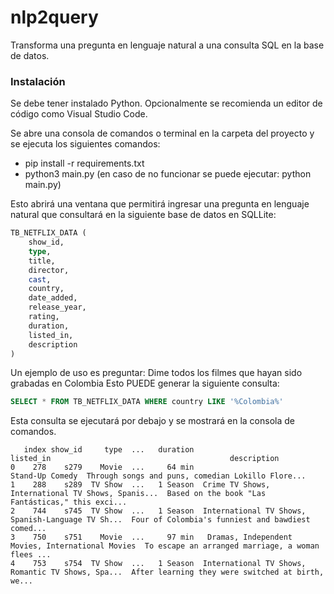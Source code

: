 # nlp2query

Transforma una pregunta en lenguaje natural a una consulta SQL en la base de datos.

### Instalación

Se debe tener instalado Python.
Opcionalmente se recomienda un editor de código como Visual Studio Code.

Se abre una consola de comandos o terminal en la carpeta del proyecto y se ejecuta los siguientes comandos:

* pip install -r requirements.txt
* python3 main.py (en caso de no funcionar se puede ejecutar: python main.py)

Esto abrirá una ventana que permitirá ingresar una pregunta en lenguaje natural que consultará en la siguiente base de datos en SQLLite:

```sql
TB_NETFLIX_DATA (
    show_id,
    type,
    title,
    director,
    cast,
    country,
    date_added,
    release_year,
    rating,
    duration,
    listed_in,
    description
)
```

Un ejemplo de uso es preguntar: Dime todos los filmes que hayan sido grabadas en Colombia
Esto PUEDE generar la siguiente consulta:
```sql
SELECT * FROM TB_NETFLIX_DATA WHERE country LIKE '%Colombia%'
```

Esta consulta se ejecutará por debajo y se mostrará en la consola de comandos.
```
   index show_id     type  ...   duration                                          listed_in                                        description
0    278    s279    Movie  ...     64 min                                    Stand-Up Comedy  Through songs and puns, comedian Lokillo Flore...
1    288    s289  TV Show  ...   1 Season  Crime TV Shows, International TV Shows, Spanis...  Based on the book "Las Fantásticas," this exci...
2    744    s745  TV Show  ...   1 Season  International TV Shows, Spanish-Language TV Sh...  Four of Colombia's funniest and bawdiest comed...
3    750    s751    Movie  ...     97 min   Dramas, Independent Movies, International Movies  To escape an arranged marriage, a woman flees ...
4    753    s754  TV Show  ...   1 Season  International TV Shows, Romantic TV Shows, Spa...  After learning they were switched at birth, we...
```